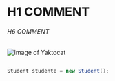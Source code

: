 # H1 COMMENT
###### H6 COMMENT

![Image of Yaktocat](https://octodex.github.com/images/yaktocat.png)


``` Java

Student studente = new Student();

```
